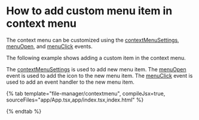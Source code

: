 # How to add custom menu item in context menu

The context menu can be customized using the [contextMenuSettings](../../api/file-manager/#contextmenusettings), [menuOpen](../../api/file-manager/#menuopen), and [menuClick](../../api/file-manager/#menuclick) events.

The following example shows adding a custom item in the context menu.

The [contextMenuSettings](../../api/file-manager/#contextmenusettings) is used to add new menu item. The [menuOpen](../../api/file-manager/#menuopen) event is used to add the icon to the new menu item. The [menuClick](../../api/file-manager/#menuclick) event is used to add an event handler to the new menu item.

{% tab template="file-manager/contextmenu", compileJsx=true, sourceFiles="app/App.tsx,app/index.tsx,index.html" %}

{% endtab %}